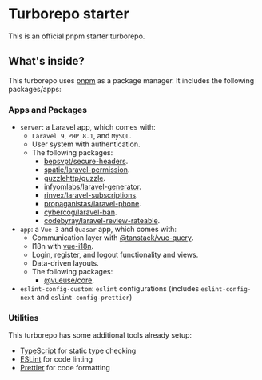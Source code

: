 # Turborepo starter

This is an official pnpm starter turborepo.

## What's inside?

This turborepo uses [pnpm](https://pnpm.io) as a package manager. It includes the following packages/apps:

### Apps and Packages

- `server`: a Laravel app, which comes with:
  - `Laravel 9`, `PHP 8.1`, and `MySQL`.
  - User system with authentication.
  - The following packages:
    - [bepsvpt/secure-headers](https://github.com/bepsvpt/secure-headers).
    - [spatie/laravel-permission](https://github.com/spatie/laravel-permission).
    - [guzzlehttp/guzzle](https://github.com/guzzlehttp/guzzle).
    - [infyomlabs/laravel-generator](https://github.com/infyomlabs/laravel-generator).
    - [rinvex/laravel-subscriptions](https://github.com/rinvex/laravel-subscriptions).
    - [propaganistas/laravel-phone](https://github.com/propaganistas/laravel-phone).
    - [cybercog/laravel-ban](https://github.com/cybercog/laravel-ban).
    - [codebyray/laravel-review-rateable](https://github.com/codebyray/laravel-review-rateable).
- `app`: a `Vue 3` and `Quasar` app, which comes with:
  - Communication layer with [@tanstack/vue-query](https://github.com/Tanstack/query).
  - I18n with [vue-i18n](https://github.com/kazupon/vue-i18n).
  - Login, register, and logout functionality and views.
  - Data-driven layouts.
  - The following packages:
    - [@vueuse/core](https://github.com/vueuse/vueuse).
- `eslint-config-custom`: `eslint` configurations (includes `eslint-config-next` and `eslint-config-prettier`)

### Utilities

This turborepo has some additional tools already setup:

- [TypeScript](https://www.typescriptlang.org/) for static type checking
- [ESLint](https://eslint.org/) for code linting
- [Prettier](https://prettier.io) for code formatting